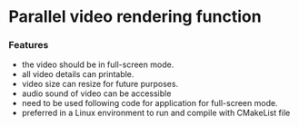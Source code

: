 # Parallel video rendering function

### Features
- the video should be in full-screen mode.
- all video details can printable.
- video size can resize for future purposes.
- audio sound of video can be accessible
- need to be used following code for application for full-screen mode.
- preferred in a Linux environment to run and compile with CMakeList file
